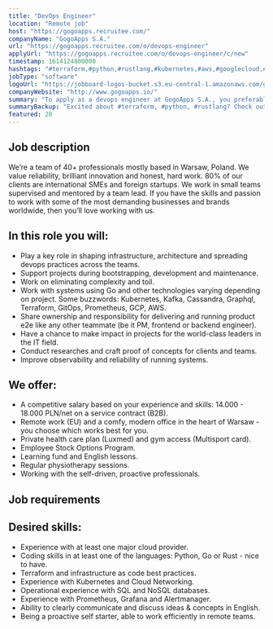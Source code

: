 ```yaml
---
title: "DevOps Engineer"
location: "Remote job"
host: "https://gogoapps.recruitee.com/"
companyName: "GogoApps S.A."
url: "https://gogoapps.recruitee.com/o/devops-engineer"
applyUrl: "https://gogoapps.recruitee.com/o/devops-engineer/c/new"
timestamp: 1614124800000
hashtags: "#terraform,#python,#rustlang,#kubernetes,#aws,#googlecloud,#branding,#operations,#cassandra,#English"
jobType: "software"
logoUrl: "https://jobboard-logos-bucket.s3.eu-central-1.amazonaws.com/gogoapps-s-a-"
companyWebsite: "http://www.gogoapps.io/"
summary: "To apply as a devops engineer at GogoApps S.A., you preferably need to have experience with at least one major cloud provider."
summaryBackup: "Excited about #terraform, #python, #rustlang? Check out this job post!"
featured: 20
---
```


## Job description

We’re a team of 40+ professionals mostly based in Warsaw, Poland. We value reliability, brilliant innovation and honest, hard work. 80% of our clients are international SMEs and foreign startups. We work in small teams supervised and mentored by a team lead. If you have the skills and passion to work with some of the most demanding businesses and brands worldwide, then you’ll love working with us.

## In this role you will:

*   Play a key role in shaping infrastructure, architecture and spreading devops practices across the teams.
*   Support projects during bootstrapping, development and maintenance.
*   Work on eliminating complexity and toil.
*   Work with systems using Go and other technologies varying depending on project. Some buzzwords: Kubernetes, Kafka, Cassandra, Graphql, Terraform, GitOps, Prometheus, GCP, AWS.
*   Share ownership and responsibility for delivering and running product e2e like any other teammate (be it PM, frontend or backend engineer).
*   Have a chance to make impact in projects for the world-class leaders in the IT field.
*   Conduct researches and craft proof of concepts for clients and teams.
*   Improve observability and reliability of running systems.

## We offer:

*   A competitive salary based on your experience and skills: 14.000 - 18.000 PLN/net on a service contract (B2B).
*   Remote work (EU) and a comfy, modern office in the heart of Warsaw - you choose which works best for you.
*   Private health care plan (Luxmed) and gym access (Multisport card).
*   Employee Stock Options Program.
*   Learning fund and English lessons.
*   Regular physiotherapy sessions.
*   Working with the self-driven, proactive professionals.

## Job requirements

## Desired skills:

*   Experience with at least one major cloud provider.
*   Coding skills in at least one of the languages: Python, Go or Rust - nice to have.
*   Terraform and infrastructure as code best practices.
*   Experience with Kubernetes and Cloud Networking.
*   Operational experience with SQL and NoSQL databases.
*   Experience with Prometheus, Grafana and Alertmanager.
*   Ability to clearly communicate and discuss ideas & concepts in English.
*   Being a proactive self starter, able to work efficiently in remote teams.
